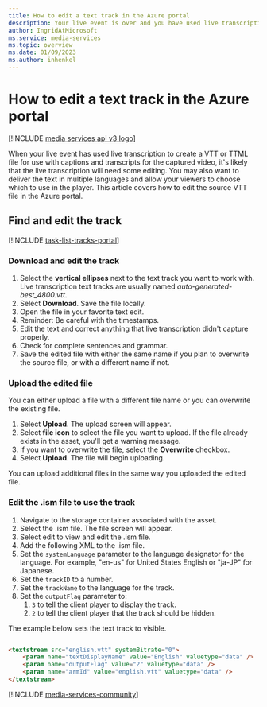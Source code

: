```yaml
---
title: How to edit a text track in the Azure portal
description: Your live event is over and you have used live transcription to create a VTT or TTML file for use with captions and transcripts for the captured video.  However, the live transcription will likely need some editing.  You may later want to deliver the text in multiple languages and allow your viewers to choose which to use in the player.  This article covers how to edit the source VTT file in the Azure portal.
author: IngridAtMicrosoft
ms.service: media-services
ms.topic: overview
ms.date: 01/09/2023
ms.author: inhenkel
---
```


# How to edit a text track in the Azure portal

[!INCLUDE [media services api v3 logo](./includes/v3-hr.md)]

When your live event has used live transcription to create a VTT or TTML file for use with captions and transcripts for the captured video, it's likely that the live transcription will need some editing.  You may also want to deliver the text in multiple languages and allow your viewers to choose which to use in the player.  This article covers how to edit the source VTT file in the Azure portal.

## Find and edit the track

[!INCLUDE [task-list-tracks-portal](includes/task-list-tracks-portal.md)]

### Download and edit the track

1. Select the **vertical ellipses** next to the text track you want to work with. Live transcription text tracks are usually named *auto-generated-best_4800.vtt*.
1. Select **Download**. Save the file locally.
1. Open the file in your favorite text edit.
1. Reminder: Be careful with the timestamps.
1. Edit the text and correct anything that live transcription didn't capture properly.
1. Check for complete sentences and grammar.
1. Save the edited file with either the same name if you plan to overwrite the source file, or with a different name if not.

### Upload the edited file

You can either upload a file with a different file name or you can overwrite the existing file.

1. Select **Upload**. The upload screen will appear.
1. Select **file icon** to select the file you want to upload. If the file already exists in the asset, you'll get a warning message.
1. If you want to overwrite the file, select the **Overwrite** checkbox.
1. Select **Upload**. The file will begin uploading.

You can upload additional files in the same way you uploaded the edited file.

### Edit the .ism file to use the track

1. Navigate to the storage container associated with the asset.
1. Select the .ism file.  The file screen will appear.
1. Select edit to view and edit the .ism file.
1. Add the following XML to the .ism file.
1. Set the `systemLanguage` parameter to the language designator for the language. For example, "en-us" for United States English or "ja-JP" for Japanese.
1. Set the `trackID` to a number.
1. Set the `trackName` to the language for the track.
1. Set the `outputFlag` parameter to:
    1. `3` to tell the client player to display the track.
    1. `2` to tell the client player that the track should be hidden.

The example below sets the text track to visible.

```html

<textstream src="english.vtt" systemBitrate="0">
    <param name="textDisplayName" value="English" valuetype="data" />
    <param name="outputFlag" value="2" valuetype="data" />
    <param name="armId" value="english.vtt" valuetype="data" />
</textstream>

```

[!INCLUDE [media-services-community](includes/media-services-community.md)]
